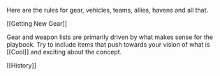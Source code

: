
Here are the rules for gear, vehicles, teams, allies, havens and all that.

[[Getting New Gear]]

Gear and weapon lists are primarily driven by what makes sense for the playbook. Try to include items that push towards your vision of what is [[Cool]] and exciting about the concept.

[[History]]
